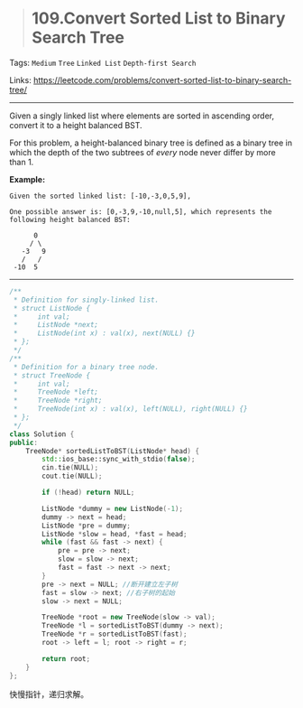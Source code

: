 > # 109.Convert Sorted List to Binary Search Tree

Tags: `Medium` `Tree` `Linked List` `Depth-first Search`

Links: <https://leetcode.com/problems/convert-sorted-list-to-binary-search-tree/>

-----

Given a singly linked list where elements are sorted in ascending order, convert it to a height balanced BST.

For this problem, a height-balanced binary tree is defined as a binary tree in which the depth of the two subtrees of *every* node never differ by more than 1.

**Example:**

```
Given the sorted linked list: [-10,-3,0,5,9],

One possible answer is: [0,-3,9,-10,null,5], which represents the following height balanced BST:

      0
     / \
   -3   9
   /   /
 -10  5
```

----

```c++
/**
 * Definition for singly-linked list.
 * struct ListNode {
 *     int val;
 *     ListNode *next;
 *     ListNode(int x) : val(x), next(NULL) {}
 * };
 */
/**
 * Definition for a binary tree node.
 * struct TreeNode {
 *     int val;
 *     TreeNode *left;
 *     TreeNode *right;
 *     TreeNode(int x) : val(x), left(NULL), right(NULL) {}
 * };
 */
class Solution {
public:
    TreeNode* sortedListToBST(ListNode* head) {
        std::ios_base::sync_with_stdio(false);
		cin.tie(NULL);
		cout.tie(NULL);

        if (!head) return NULL;

        ListNode *dummy = new ListNode(-1);
        dummy -> next = head;
        ListNode *pre = dummy;
        ListNode *slow = head, *fast = head;
        while (fast && fast -> next) {
            pre = pre -> next;
            slow = slow -> next;
            fast = fast -> next -> next;
        }
        pre -> next = NULL; //断开建立左子树
        fast = slow -> next; //右子树的起始
        slow -> next = NULL;

        TreeNode *root = new TreeNode(slow -> val);
        TreeNode *l = sortedListToBST(dummy -> next);
        TreeNode *r = sortedListToBST(fast);
        root -> left = l; root -> right = r;

        return root;
    }
};
```

快慢指针，递归求解。